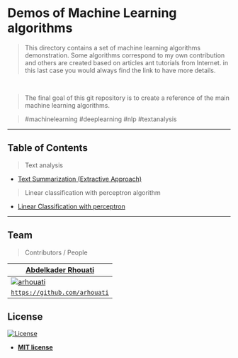 # Demos of Machine Learning algorithms

> This directory contains a set of machine learning algorithms demonstration. Some algorithms correspond to my own contribution and others are created based on articles ant tutorials from Internet. in this last case you would always find the link to have more details.

 
> The final goal of this git repository is to create a reference of the main machine learning algorithms.

> #machinelearning #deeplearning #nlp #textanalysis


---

## Table of Contents

> Text analysis

- [Text Summarization (Extractive Approach)](001_TextSummarization/README.md)

> Linear classification with perceptron algorithm

- [Linear Classification with perceptron](002_perceptron/README.md)

---
<!-- ...
## Installation

- All the `code` required to get started
- Images of what it should look like


### Clone

- Clone this repo to your local machine using `https://github.com/fvcproductions/SOMEREPO`

### Setup

- If you want more syntax highlighting, format your code like this:

> update and install this package first

```shell
$ brew update
$ brew install fvcproductions
```

> now install npm and bower packages

```shell
$ npm install
$ bower install
```

- For all the possible languages that support syntax highlithing on GitHub (which is basically all of them), refer <a href="https://github.com/github/linguist/blob/master/lib/linguist/languages.yml" target="_blank">here</a>.

---

## Features
## Usage (Optional)
## Documentation (Optional)
## Tests (Optional)

- Going into more detail on code and technologies used
- I utilized this nifty <a href="https://github.com/adam-p/markdown-here/wiki/Markdown-Cheatsheet" target="_blank">Markdown Cheatsheet</a> for this sample `README`.


---

## Contributing

> To get started...

### Step 1

- **Option 1**
    - 🍴 Fork this repo!

- **Option 2**
    - 👯 Clone this repo to your local machine using `https://github.com/joanaz/HireDot2.git`

### Step 2

- **HACK AWAY!** 🔨🔨🔨

### Step 3

- 🔃 Create a new pull request using <a href="https://github.com/joanaz/HireDot2/compare/" target="_blank">`https://github.com/joanaz/HireDot2/compare/`</a>.

---

-->

## Team

> Contributors / People

| <a href="https://github.com/arhouati" target="_blank">**Abdelkader Rhouati**</a>  |
| ------------- |
| [![arhouati](https://avatars3.githubusercontent.com/u/1706299?s=460&v=4)](https://github.com/arhouati)  |
| <a href="https://github.com/arhouati" target="_blank">`https://github.com/arhouati`</a>  |

<!-- ...
---

## FAQ

- **How do I do *specifically* so and so?**
    - No problem! Just do this.



---

## Support

Reach out to me at one of the following places!

- Website at <a href="http://fvcproductions.com" target="_blank">`fvcproductions.com`</a>
- Twitter at <a href="http://twitter.com/fvcproductions" target="_blank">`@fvcproductions`</a>
- Insert more social links here.



---

## Donations (Optional)

- You could include a <a href="https://cdn.rawgit.com/gratipay/gratipay-badge/2.3.0/dist/gratipay.png" target="_blank">Gratipay</a> link as well.

[![Support via Gratipay](https://cdn.rawgit.com/gratipay/gratipay-badge/2.3.0/dist/gratipay.png)](https://gratipay.com/fvcproductions/)


---

-->

## License

[![License](http://img.shields.io/:license-mit-blue.svg?style=flat-square)](http://badges.mit-license.org)

- **[MIT license](http://opensource.org/licenses/mit-license.php)**

<!---
- Copyright 2015 © <a href="http://fvcproductions.com" target="_blank">FVCproductions</a>.
-->
